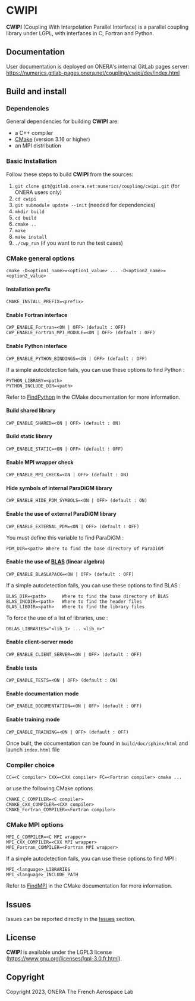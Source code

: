 # CWIPI #

**CWIPI** (Coupling With Interpolation Parallel Interface) is a parallel coupling library under LGPL, with interfaces in C, Fortran and Python.

## Documentation  ##

User documentation is deployed on ONERA's internal GitLab pages server: https://numerics.gitlab-pages.onera.net/coupling/cwipi/dev/index.html

## Build and install ##

### Dependencies

General dependencies for building **CWIPI** are:
- a C++ compiler
- [CMake](https://cmake.org/) (version 3.16 or higher)
- an MPI distribution

### Basic Installation

Follow these steps to build **CWIPI** from the sources:

1. `git clone git@gitlab.onera.net:numerics/coupling/cwipi.git` (for ONERA users only)
1. `cd cwipi`
1. `git submodule update --init` (needed for dependencies)
1. `mkdir build`
1. `cd build`
1. `cmake ..`
1. `make`
1. `make install`
1. `./cwp_run` (if you want to run the test cases)


### CMake general options
    cmake -D<option1_name>=<option1_value> ... -D<option2_name>=<option2_value>

#### Installation prefix
    CMAKE_INSTALL_PREFIX=<prefix>

#### Enable Fortran interface
    CWP_ENABLE_Fortran=<ON | OFF> (default : OFF)
    CWP_ENABLE_Fortran_MPI_MODULE=<ON | OFF> (default : OFF)

#### Enable Python interface
    CWP_ENABLE_PYTHON_BINDINGS=<ON | OFF> (default : OFF)

If a simple autodetection fails, you can use these options to find Python :

    PYTHON_LIBRARY=<path>
    PYTHON_INCLUDE_DIR=<path>

Refer to [FindPython](https://cmake.org/cmake/help/latest/module/FindPython.html) in the CMake documentation for more information.

#### Build shared library
    CWP_ENABLE_SHARED=<ON | OFF> (default : ON)

#### Build static library
    CWP_ENABLE_STATIC=<ON | OFF> (default : OFF)

#### Enable MPI wrapper check
    CWP_ENABLE_MPI_CHECK=<ON | OFF> (default : ON)

#### Hide symbols of internal ParaDiGM library
    CWP_ENABLE_HIDE_PDM_SYMBOLS=<ON | OFF> (default : ON)

#### Enable the use of external ParaDiGM library
    CWP_ENABLE_EXTERNAL_PDM=<ON | OFF> (default : OFF)

You must define this variable to find ParaDiGM :

    PDM_DIR=<path> Where to find the base directory of ParaDiGM

#### Enable the use of [BLAS](https://www.netlib.org/blas/) (linear algebra)
    CWP_ENABLE_BLASLAPACK=<ON | OFF> (default : OFF)

If a simple autodetection fails, you can use these options to find BLAS :

    BLAS_DIR=<path>      Where to find the base directory of BLAS
    BLAS_INCDIR=<path>   Where to find the header files
    BLAS_LIBDIR=<path>   Where to find the library files

To force the use of a list of libraries, use :

    DBLAS_LIBRARIES="<lib_1> ... <lib_n>"

#### Enable client-server mode
    CWP_ENABLE_CLIENT_SERVER=<ON | OFF> (default : OFF)

#### Enable tests
    CWP_ENABLE_TESTS=<ON | OFF> (default : ON)

#### Enable documentation mode
    CWP_ENABLE_DOCUMENTATION=<ON | OFF> (default : OFF)

#### Enable training mode
    CWP_ENABLE_TRAINING=<ON | OFF> (default : OFF)

Once built, the documentation can be found in `build/doc/sphinx/html` and launch `index.html` file

### Compiler choice

    CC=<C compiler> CXX=<CXX compiler> FC=<Fortran compiler> cmake ...

or use the following CMake options

    CMAKE_C_COMPILER=<C compiler>
    CMAKE_CXX_COMPILER=<CXX compiler>
    CMAKE_Fortran_COMPILER=<Fortran compiler>

### CMake MPI options

    MPI_C_COMPILER=<C MPI wrapper>
    MPI_CXX_COMPILER=<CXX MPI wrapper>
    MPI_Fortran_COMPILER=<Fortran MPI wrapper>

If a simple autodetection fails, you can use these options to find MPI :

    MPI_<language>_LIBRARIES
    MPI_<language>_INCLUDE_PATH

Refer to [FindMPI](https://cmake.org/cmake/help/latest/module/FindMPI.html) in the CMake documentation for more information.

## Issues ##

Issues can be reported directly in the [Issues](https://gitlab.onera.net/numerics/coupling/cwipi/-/issues) section.


## License ##

**CWIPI** is available under the LGPL3 license (https://www.gnu.org/licenses/lgpl-3.0.fr.html).


## Copyright ##

Copyright 2023, ONERA The French Aerospace Lab

